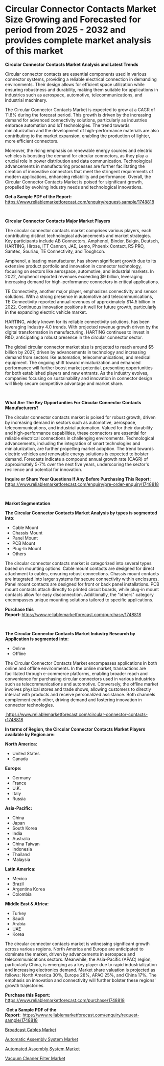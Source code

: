 <p><h1>Circular Connector Contacts Market Size Growing and Forecasted for period from 2025 - 2032 and provides complete market analysis of this market</h1></p><p><strong>Circular Connector Contacts Market Analysis and Latest Trends</strong></p>
<p><p>Circular connector contacts are essential components used in various connector systems, providing a reliable electrical connection in demanding environments. Their design allows for efficient space utilization while ensuring robustness and durability, making them suitable for applications in industries such as aerospace, automotive, telecommunications, and industrial machinery.</p><p>The Circular Connector Contacts Market is expected to grow at a CAGR of 11.8% during the forecast period. This growth is driven by the increasing demand for advanced connectivity solutions, particularly as industries embrace automation and IoT technologies. The trend towards miniaturization and the development of high-performance materials are also contributing to the market expansion, enabling the production of lighter, more efficient connectors. </p><p>Moreover, the rising emphasis on renewable energy sources and electric vehicles is boosting the demand for circular connectors, as they play a crucial role in power distribution and data communication. Technological advancements in manufacturing processes are further facilitating the creation of innovative connectors that meet the stringent requirements of modern applications, enhancing reliability and performance. Overall, the Circular Connector Contacts Market is poised for significant growth, propelled by evolving industry needs and technological innovations.</p></p>
<p><strong>Get a Sample PDF of the Report:&nbsp;</strong> <a href="https://www.reliablemarketforecast.com/enquiry/request-sample/1748818?utm_campaign=1840&utm_medium=2&utm_source=Github&utm_content=ia&utm_term=07032025&utm_id=circular-connector-contacts">https://www.reliablemarketforecast.com/enquiry/request-sample/1748818</a></p>
<p>&nbsp;</p>
<p><strong>Circular Connector Contacts Major Market Players</strong></p>
<p><p>The circular connector contacts market comprises various players, each contributing distinct technological advancements and market strategies. Key participants include AB Connectors, Amphenol, Binder, Bulgin, Deutsch, HARTING, Hirose, ITT Cannon, JAE, Lemo, Phoenix Contact, RS PRO, Samtec, Souriau, TE Connectivity, and Toughcon.</p><p>Amphenol, a leading manufacturer, has shown significant growth due to its extensive product portfolio and innovation in connector technology, focusing on sectors like aerospace, automotive, and industrial markets. In 2022, Amphenol reported revenues exceeding $9 billion, leveraging increasing demand for high-performance connectors in critical applications.</p><p>TE Connectivity, another major player, emphasizes connectivity and sensor solutions. With a strong presence in automotive and telecommunications, TE Connectivity reported annual revenues of approximately $14.5 billion in 2022. Continuous innovation positions it well for future growth, particularly in the expanding electric vehicle market.</p><p>HARTING, widely known for its reliable connectivity solutions, has been leveraging Industry 4.0 trends. With projected revenue growth driven by the digital transformation in manufacturing, HARTING continues to invest in R&D, anticipating a robust presence in the circular connector sector.</p><p>The global circular connector market size is projected to reach around $5 billion by 2027, driven by advancements in technology and increasing demand from sectors like automation, telecommunications, and medical equipment. The ongoing shift toward miniaturization and enhanced performance will further boost market potential, presenting opportunities for both established players and new entrants. As the industry evolves, companies focusing on sustainability and innovation in connector design will likely secure competitive advantage and market share.</p></p>
<p>&nbsp;</p>
<p><strong>What Are The Key Opportunities For Circular Connector Contacts Manufacturers?</strong></p>
<p><p>The circular connector contacts market is poised for robust growth, driven by increasing demand in sectors such as automotive, aerospace, telecommunications, and industrial automation. Valued for their durability and high-performance capabilities, these connectors are essential for reliable electrical connections in challenging environments. Technological advancements, including the integration of smart technologies and miniaturization, are further propelling market adoption. The trend towards electric vehicles and renewable energy solutions is expected to bolster demand. Forecasts indicate a compound annual growth rate (CAGR) of approximately 5-7% over the next five years, underscoring the sector's resilience and potential for innovation.</p></p>
<p><strong>Inquire or Share Your Questions If Any Before Purchasing This Report:</strong> <a href="https://www.reliablemarketforecast.com/enquiry/pre-order-enquiry/1748818?utm_campaign=1840&utm_medium=2&utm_source=Github&utm_content=ia&utm_term=07032025&utm_id=circular-connector-contacts">https://www.reliablemarketforecast.com/enquiry/pre-order-enquiry/1748818</a></p>
<p>&nbsp;</p>
<p><strong>Market Segmentation</strong></p>
<p><strong>The Circular Connector Contacts Market Analysis by types is segmented into:</strong></p>
<p><ul><li>Cable Mount</li><li>Chassis Mount</li><li>Panel Mount</li><li>PCB Mount</li><li>Plug-In Mount</li><li>Others</li></ul></p>
<p><p>The circular connector contacts market is categorized into several types based on mounting options. Cable mount contacts are designed for direct attachment to cables, ensuring robust connections. Chassis mount contacts are integrated into larger systems for secure connectivity within enclosures. Panel mount contacts are designed for front or back panel installations. PCB mount contacts attach directly to printed circuit boards, while plug-in mount contacts allow for easy disconnection. Additionally, the "others" category encompasses unique mounting solutions tailored to specific applications.</p></p>
<p><strong>Purchase this Report:&nbsp;</strong><a href="https://www.reliablemarketforecast.com/purchase/1748818?utm_campaign=1840&utm_medium=2&utm_source=Github&utm_content=ia&utm_term=07032025&utm_id=circular-connector-contacts">https://www.reliablemarketforecast.com/purchase/1748818</a></p>
<p>&nbsp;</p>
<p><strong>The Circular Connector Contacts Market Industry Research by Application is segmented into:</strong></p>
<p><ul><li>Online</li><li>Offline</li></ul></p>
<p><p>The Circular Connector Contacts Market encompasses applications in both online and offline environments. In the online market, transactions are facilitated through e-commerce platforms, enabling broader reach and convenience for purchasing circular connectors used in various industries such as telecommunications and automotive. Conversely, the offline market involves physical stores and trade shows, allowing customers to directly interact with products and receive personalized assistance. Both channels complement each other, driving demand and fostering innovation in connector technologies.</p></p>
<p><a href="https://www.reliablemarketforecast.com/circular-connector-contacts-r1748818?utm_campaign=1840&utm_medium=2&utm_source=Github&utm_content=ia&utm_term=07032025&utm_id=circular-connector-contacts">&nbsp;https://www.reliablemarketforecast.com/circular-connector-contacts-r1748818</a></p>
<p><strong>In terms of Region, the Circular Connector Contacts Market Players available by Region are:</strong></p>
<p>
    <p> <strong> North America: </strong>
        <ul>
            <li>United States</li>
            <li>Canada</li>
        </ul>
        </p> 
    <p> <strong> Europe: </strong>
        <ul>
            <li>Germany</li>
            <li>France</li>
            <li>U.K.</li>
            <li>Italy</li>
            <li>Russia</li>
        </ul>
        </p> 
    <p> <strong> Asia-Pacific: </strong>
        <ul>
            <li>China</li>
            <li>Japan</li>
            <li>South Korea</li>
            <li>India</li>
            <li>Australia</li>
            <li>China Taiwan</li>
            <li>Indonesia</li>
            <li>Thailand</li>
            <li>Malaysia</li>
        </ul>
        </p> 
    <p> <strong> Latin America: </strong>
        <ul>
            <li>Mexico</li>
            <li>Brazil</li>
            <li>Argentina Korea</li>
            <li>Colombia</li>
        </ul>
        </p> 
    <p> <strong> Middle East & Africa: </strong>
        <ul>
            <li>Turkey</li>
            <li>Saudi</li>
            <li>Arabia</li>
            <li>UAE</li>
            <li>Korea</li>
        </ul>
    </p>
    </p>
<p><p>The circular connector contacts market is witnessing significant growth across various regions. North America and Europe are anticipated to dominate the market, driven by advancements in aerospace and telecommunications sectors. Meanwhile, the Asia-Pacific (APAC) region, particularly China, is emerging as a key player due to rapid industrialization and increasing electronics demand. Market share valuation is projected as follows: North America 30%, Europe 28%, APAC 25%, and China 17%. The emphasis on innovation and connectivity will further bolster these regions' growth trajectories.</p></p>
<p><strong>Purchase this Report: </strong><a href="https://www.reliablemarketforecast.com/purchase/1748818?utm_campaign=1840&utm_medium=2&utm_source=Github&utm_content=ia&utm_term=07032025&utm_id=circular-connector-contacts">https://www.reliablemarketforecast.com/purchase/1748818</a></p>
<p>&nbsp;<strong>Get a Sample PDF of the Report:&nbsp;&nbsp;</strong><a href="https://www.reliablemarketforecast.com/enquiry/request-sample/1748818?utm_campaign=1840&utm_medium=2&utm_source=Github&utm_content=ia&utm_term=07032025&utm_id=circular-connector-contacts">https://www.reliablemarketforecast.com/enquiry/request-sample/1748818</a></p>
<p><strong></strong></p>
<p><p><a href="https://github.com/benasjuettk3/Market-Research-Report-List-1/blob/main/broadcast-cables-market.md?utm_campaign=1840&utm_medium=2&utm_source=Github&utm_content=ia&utm_term=07032025&utm_id=circular-connector-contacts">Broadcast Cables Market</a></p><p><a href="https://github.com/ardgenoud/Market-Research-Report-List-1/blob/main/automatic-assembly-system-market.md?utm_campaign=1840&utm_medium=2&utm_source=Github&utm_content=ia&utm_term=07032025&utm_id=circular-connector-contacts">Automatic Assembly System Market</a></p><p><a href="https://github.com/gauldvikerm6/Market-Research-Report-List-1/blob/main/automated-assembly-system-market.md?utm_campaign=1840&utm_medium=2&utm_source=Github&utm_content=ia&utm_term=07032025&utm_id=circular-connector-contacts">Automated Assembly System Market</a></p><p><a href="https://github.com/cingozascard/Market-Research-Report-List-1/blob/main/vacuum-cleaner-filter-market.md?utm_campaign=1840&utm_medium=2&utm_source=Github&utm_content=ia&utm_term=07032025&utm_id=circular-connector-contacts">Vacuum Cleaner Filter Market</a></p></p>